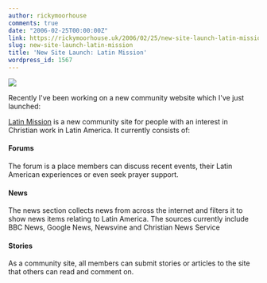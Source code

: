 ```yaml
---
author: rickymoorhouse
comments: true
date: "2006-02-25T00:00:00Z"
link: https://rickymoorhouse.uk/2006/02/25/new-site-launch-latin-mission/
slug: new-site-launch-latin-mission
title: 'New Site Launch: Latin Mission'
wordpress_id: 1567
---
```


![](http://latinmission.com/error-logo.png)

Recently I've been working on a new community website which I've just launched:  

[Latin Mission](http://www.latinmission.com) is a new community site for people with an interest in Christian work in Latin America.  It currently consists of:





#### Forums




The forum is a place members can discuss recent events, their Latin American experiences or even seek prayer support.





#### News




The news section collects news from across the internet and filters it to show news items relating to Latin America.  The sources currently include BBC News, Google News, Newsvine and Christian News Service





#### Stories




As a community site, all members can submit stories or articles to the site that others can read and comment on.
